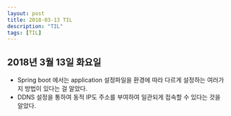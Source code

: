 ```yaml
---
layout: post
title: 2018-03-13 TIL
description: "TIL"
tags: [TIL]
---
```

## 2018년 3월 13일 화요일
- Spring boot 에서는 application 설정파일을 환경에 따라 다르게 설정하는 여러가지 방법이 있다는 걸 알았다.
- DDNS 설정을 통하여 동적 IP도 주소를 부여하여 일관되게 접속할 수 있다는 것을 알았다.